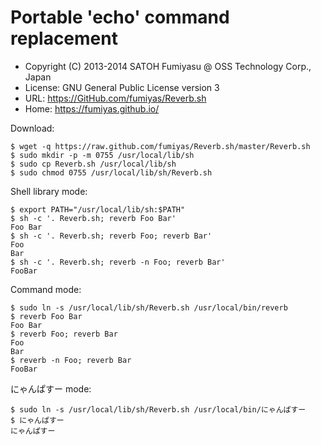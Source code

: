 Portable 'echo' command replacement
======================================================================

  * Copyright (C) 2013-2014 SATOH Fumiyasu @ OSS Technology Corp., Japan
  * License: GNU General Public License version 3
  * URL: <https://GitHub.com/fumiyas/Reverb.sh>
  * Home: <https://fumiyas.github.io/>

Download:

``` console
$ wget -q https://raw.github.com/fumiyas/Reverb.sh/master/Reverb.sh
$ sudo mkdir -p -m 0755 /usr/local/lib/sh
$ sudo cp Reverb.sh /usr/local/lib/sh
$ sudo chmod 0755 /usr/local/lib/sh/Reverb.sh
```

Shell library mode:

``` console
$ export PATH="/usr/local/lib/sh:$PATH"
$ sh -c '. Reverb.sh; reverb Foo Bar'
Foo Bar
$ sh -c '. Reverb.sh; reverb Foo; reverb Bar'
Foo
Bar
$ sh -c '. Reverb.sh; reverb -n Foo; reverb Bar'
FooBar
```

Command mode:

``` console
$ sudo ln -s /usr/local/lib/sh/Reverb.sh /usr/local/bin/reverb
$ reverb Foo Bar
Foo Bar
$ reverb Foo; reverb Bar
Foo
Bar
$ reverb -n Foo; reverb Bar
FooBar
```

にゃんぱすー mode:

``` console
$ sudo ln -s /usr/local/lib/sh/Reverb.sh /usr/local/bin/にゃんぱすー
$ にゃんぱすー
にゃんぱすー
```

